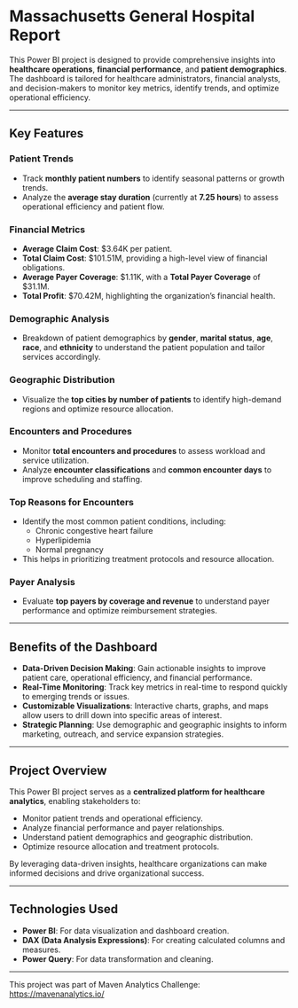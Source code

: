 # Massachusetts General Hospital Report

This Power BI project is designed to provide comprehensive insights into **healthcare operations**, **financial performance**, and **patient demographics**. The dashboard is tailored for healthcare administrators, financial analysts, and decision-makers to monitor key metrics, identify trends, and optimize operational efficiency.

---

## Key Features

### **Patient Trends**
- Track **monthly patient numbers** to identify seasonal patterns or growth trends.
- Analyze the **average stay duration** (currently at **7.25 hours**) to assess operational efficiency and patient flow.

### **Financial Metrics**
- **Average Claim Cost**: $3.64K per patient.
- **Total Claim Cost**: $101.51M, providing a high-level view of financial obligations.
- **Average Payer Coverage**: $1.11K, with a **Total Payer Coverage** of $31.1M.
- **Total Profit**: $70.42M, highlighting the organization’s financial health.

### **Demographic Analysis**
- Breakdown of patient demographics by **gender**, **marital status**, **age**, **race**, and **ethnicity** to understand the patient population and tailor services accordingly.

### **Geographic Distribution**
- Visualize the **top cities by number of patients** to identify high-demand regions and optimize resource allocation.

### **Encounters and Procedures**
- Monitor **total encounters and procedures** to assess workload and service utilization.
- Analyze **encounter classifications** and **common encounter days** to improve scheduling and staffing.

### **Top Reasons for Encounters**
- Identify the most common patient conditions, including:
  - Chronic congestive heart failure
  - Hyperlipidemia
  - Normal pregnancy
- This helps in prioritizing treatment protocols and resource allocation.

### **Payer Analysis**
- Evaluate **top payers by coverage and revenue** to understand payer performance and optimize reimbursement strategies.

---

## Benefits of the Dashboard

- **Data-Driven Decision Making**: Gain actionable insights to improve patient care, operational efficiency, and financial performance.
- **Real-Time Monitoring**: Track key metrics in real-time to respond quickly to emerging trends or issues.
- **Customizable Visualizations**: Interactive charts, graphs, and maps allow users to drill down into specific areas of interest.
- **Strategic Planning**: Use demographic and geographic insights to inform marketing, outreach, and service expansion strategies.

---

## Project Overview

This Power BI project serves as a **centralized platform for healthcare analytics**, enabling stakeholders to:
- Monitor patient trends and operational efficiency.
- Analyze financial performance and payer relationships.
- Understand patient demographics and geographic distribution.
- Optimize resource allocation and treatment protocols.

By leveraging data-driven insights, healthcare organizations can make informed decisions and drive organizational success.

---

## Technologies Used
- **Power BI**: For data visualization and dashboard creation.
- **DAX (Data Analysis Expressions)**: For creating calculated columns and measures.
- **Power Query**: For data transformation and cleaning.

---

This project was part of Maven Analytics Challenge: https://mavenanalytics.io/

